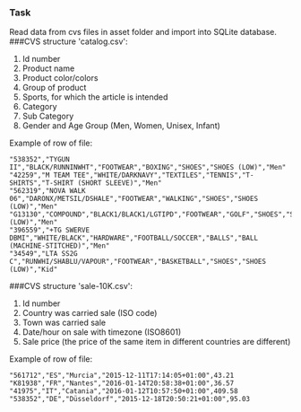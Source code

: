 ### Task
Read data from cvs files in asset folder and import into SQLite database.
###CVS structure 'catalog.csv':
 1. Id number
 2. Product name
 3. Product color/colors
 4. Group of product
 5. Sports, for which the article is intended
 6. Category
 7. Sub Category
 8. Gender and Age Group (Men, Women, Unisex, Infant)
 
Example of row of file:

```
"538352","TYGUN II","BLACK/RUNNINWHT","FOOTWEAR","BOXING","SHOES","SHOES (LOW)","Men"
"42259","M TEAM TEE","WHITE/DARKNAVY","TEXTILES","TENNIS","T-SHIRTS","T-SHIRT (SHORT SLEEVE)","Men"
"562319","NOVA WALK 06","DARONX/METSIL/DSHALE","FOOTWEAR","WALKING","SHOES","SHOES (LOW)","Men"
"G13130","COMPOUND","BLACK1/BLACK1/LGTIPD","FOOTWEAR","GOLF","SHOES","SHOES (LOW)","Men"
"396559","+TG SWERVE DBMI","WHITE/BLACK","HARDWARE","FOOTBALL/SOCCER","BALLS","BALL (MACHINE-STITCHED)","Men"
"34549","LTA SS2G C","RUNWHI/SHABLU/VAPOUR","FOOTWEAR","BASKETBALL","SHOES","SHOES (LOW)","Kid"
```

###CVS structure 'sale-10K.csv':
 1. Id number
 2. Country was carried sale (ISO code)
 3. Town was carried sale
 4. Date/hour on sale with timezone (ISO8601)
 5. Sale price (the price of the same item in different countries are different)

Example of row of file:

```
"561712","ES","Murcia","2015-12-11T17:14:05+01:00",43.21
"K81938","FR","Nantes","2016-01-14T20:58:38+01:00",36.57
"41975","IT","Catania","2016-01-12T10:57:50+01:00",409.58
"538352","DE","Düsseldorf","2015-12-18T20:50:21+01:00",95.03
```